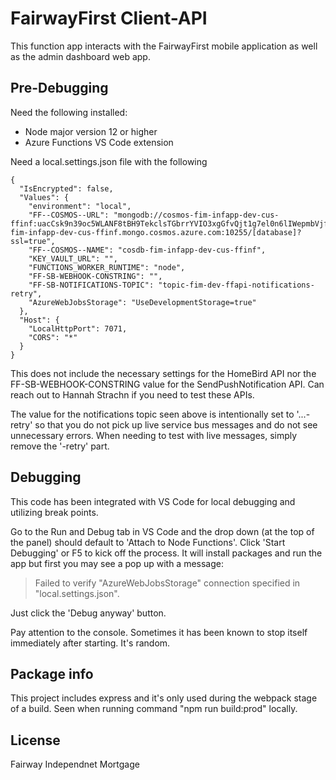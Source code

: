 ﻿# FairwayFirst Client-API

This function app interacts with the FairwayFirst mobile application as well as the admin dashboard web app.

## Pre-Debugging
Need the following installed:
- Node major version 12 or higher
- Azure Functions VS Code extension

Need a local.settings.json file with the following
```
{
  "IsEncrypted": false,
  "Values": {
    "environment": "local",
    "FF--COSMOS--URL": "mongodb://cosmos-fim-infapp-dev-cus-ffinf:uacCsk9n39oc5WLANF8tBH9TekclsTGbrrYVIO3xgGfvQjt1g7el0n6lIWepmbVjfZpZLa0toS6kseeIJJD9Kw==@cosmos-fim-infapp-dev-cus-ffinf.mongo.cosmos.azure.com:10255/[database]?ssl=true",
    "FF--COSMOS--NAME": "cosdb-fim-infapp-dev-cus-ffinf",
    "KEY_VAULT_URL": "",
    "FUNCTIONS_WORKER_RUNTIME": "node",
    "FF-SB-WEBHOOK-CONSTRING": "",
    "FF-SB-NOTIFICATIONS-TOPIC": "topic-fim-dev-ffapi-notifications-retry",
    "AzureWebJobsStorage": "UseDevelopmentStorage=true"
  },
  "Host": {
    "LocalHttpPort": 7071,
    "CORS": "*"
  }
}
```
This does not include the necessary settings for the HomeBird API nor the FF-SB-WEBHOOK-CONSTRING value for the SendPushNotification API. Can reach out to Hannah Strachn if you need to test these APIs.

The value for the notifications topic seen above is intentionally set to '...-retry' so that you do not pick up live service bus messages and do not see unnecessary errors. When needing to test with live messages, simply remove the '-retry' part.

## Debugging
This code has been integrated with VS Code for local debugging and utilizing break points.

Go to the Run and Debug tab in VS Code and the drop down (at the top of the panel) should default to 'Attach to Node Functions'. Click 'Start Debugging' or F5 to kick off the process. It will install packages and run the app but first you may see a pop up with a message:
>Failed to verify "AzureWebJobsStorage" connection specified in "local.settings.json".

Just click the 'Debug anyway' button.

Pay attention to the console. Sometimes it has been known to stop itself immediately after starting. It's random.

## Package info
This project includes express and it's only used during the webpack stage of a build. Seen when running command "npm run build:prod" locally.

## License
Fairway Independnet Mortgage

